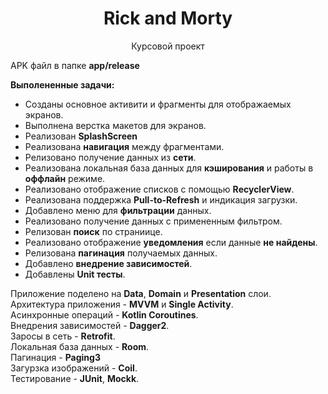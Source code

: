 <h1 align="center">Rick and Morty</h1>
<p align="center">Курсовой проект</p>

APK файл в папке **app/release**

**Выполененные задачи:**

* Созданы основное активити и фрагменты для отображаемых экранов.
* Выполнена верстка макетов для экранов.
* Реализован **SplashScreen**
* Реализована **навигация** между фрагментами.
* Релизовано получение данных из **сети**.
* Реализована локальная база данных для **кэширования** и работы в **оффлайн** режиме.
* Реализовано отображение списков с помощью **RecyclerView**.
* Реализована поддержка **Pull-to-Refresh** и индикация загрузки.
* Добавлено меню для **фильтрации** данных.
* Реализовано получение данных с примененным фильтром.
* Релизован **поиск** по страниице.
* Реализовано отображение **уведомления** если данные **не найдены**.
* Релизована **пагинация** получаемых данных.
* Добавлено **внедрение зависимостей**.
* Добавлены **Unit тесты**.

Приложение поделено на **Data**, **Domain** и **Presentation** слои.<br/>
Архитектура приложения - **MVVM** и **Single Activity**.<br/>
Асинхронные операций - **Kotlin Coroutines**. <br/> 
Внедрения зависимостей - **Dagger2**.  <br/>
Заросы в сеть - **Retrofit**.<br/>
Локальная база данных  - **Room**.<br/>
Пагинация - **Paging3**<br/>
Загурзка изображений - **Coil**.<br/>
Тестирование - **JUnit**, **Mockk**.<br/>
  

